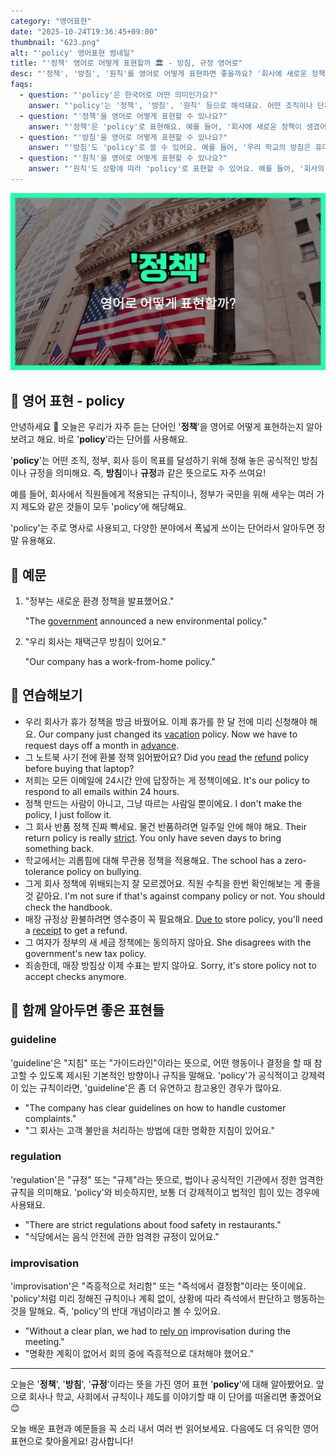```yaml
---
category: "영어표현"
date: "2025-10-24T19:36:45+09:00"
thumbnail: "623.png"
alt: "'policy' 영어표현 썸네일"
title: "'정책' 영어로 어떻게 표현할까 🏛️ - 방침, 규정 영어로"
desc: "'정책', '방침', '원칙'를 영어로 어떻게 표현하면 좋을까요? '회사에 새로운 정책이 생겼어요.', '우리 학교의 방침은 휴대폰 사용 금지예요.' 등을 영어로 표현하는 법을 배워봅시다. 다양한 예문을 통해서 연습하고 본인의 표현으로 만들어 보세요."
faqs: 
  - question: "'policy'은 한국어로 어떤 의미인가요?"
    answer: "'policy'는 '정책', '방침', '원칙' 등으로 해석돼요. 어떤 조직이나 단체가 정한 공식적인 규칙이나 방향성을 뜻해요."
  - question: "'정책'을 영어로 어떻게 표현할 수 있나요?"
    answer: "'정책'은 'policy'로 표현해요. 예를 들어, '회사에 새로운 정책이 생겼어요.'는 'There is a new policy at the company.'라고 말해요."
  - question: "'방침'을 영어로 어떻게 표현할 수 있나요?"
    answer: "'방침'도 'policy'로 쓸 수 있어요. 예를 들어, '우리 학교의 방침은 휴대폰 사용 금지예요.'는 'Our school's policy is no cell phones.'라고 해요."
  - question: "'원칙'을 영어로 어떻게 표현할 수 있나요?"
    answer: "'원칙'도 상황에 따라 'policy'로 표현할 수 있어요. 예를 들어, '회사의 원칙은 정직이에요.'는 'The company's policy is honesty.'라고 말해요."
---
```


!['policy' 영어표현](./623.png)

## 🌟 영어 표현 - policy

안녕하세요 👋 오늘은 우리가 자주 듣는 단어인 '**정책**'을 영어로 어떻게 표현하는지 알아보려고 해요. 바로 '**policy**'라는 단어를 사용해요.

'**policy**'는 어떤 조직, 정부, 회사 등이 목표를 달성하기 위해 정해 놓은 공식적인 방침이나 규정을 의미해요. 즉, **방침**이나 **규정**과 같은 뜻으로도 자주 쓰여요!

예를 들어, 회사에서 직원들에게 적용되는 규칙이나, 정부가 국민을 위해 세우는 여러 가지 제도와 같은 것들이 모두 'policy'에 해당해요. 

'policy'는 주로 명사로 사용되고, 다양한 분야에서 폭넓게 쓰이는 단어라서 알아두면 정말 유용해요.

## 📖 예문

1. "정부는 새로운 환경 정책을 발표했어요."

   "The [government](/blog/in-english/608.government/) announced a new environmental policy."

2. "우리 회사는 재택근무 방침이 있어요."

   "Our company has a work-from-home policy."



## 💬 연습해보기

<ul data-interactive-list>

  <li data-interactive-item>
    <span data-toggler>우리 회사가 휴가 정책을 방금 바꿨어요. 이제 휴가를 한 달 전에 미리 신청해야 해요.</span>
    <span data-answer>Our company just changed its <a href="/blog/in-english/516.vacation/">vacation</a> policy. Now we have to request days off a month in <a href="/blog/in-english/429.advance/">advance</a>.</span>
  </li>

  <li data-interactive-item>
    <span data-toggler>그 노트북 사기 전에 환불 정책 읽어봤어요?</span>
    <span data-answer>Did you <a href="/blog/in-english/436.read/">read</a> the <a href="/blog/in-english/530.refund/">refund</a> policy before buying that laptop?</span>
  </li>

  <li data-interactive-item>
    <span data-toggler>저희는 모든 이메일에 24시간 안에 답장하는 게 정책이에요.</span>
    <span data-answer>It's our policy to respond to all emails within 24 hours.</span>
  </li>

  <li data-interactive-item>
    <span data-toggler>정책 만드는 사람이 아니고, 그냥 따르는 사람일 뿐이에요.</span>
    <span data-answer>I don't make the policy, I just follow it.</span>
  </li>

  <li data-interactive-item>
    <span data-toggler>그 회사 반품 정책 진짜 빡세요. 물건 반품하려면 일주일 안에 해야 해요.</span>
    <span data-answer>Their return policy is really <a href="/blog/in-english/275.strict/">strict</a>. You only have seven days to bring something back.</span>
  </li>

  <li data-interactive-item>
    <span data-toggler>학교에서는 괴롭힘에 대해 무관용 정책을 적용해요.</span>
    <span data-answer>The school has a zero-tolerance policy on bullying.</span>
  </li>

  <li data-interactive-item>
    <span data-toggler>그게 회사 정책에 위배되는지 잘 모르겠어요. 직원 수칙을 한번 확인해보는 게 좋을 것 같아요.</span>
    <span data-answer>I'm not sure if that's against company policy or not. You should check the handbook.</span>
  </li>

  <li data-interactive-item>
    <span data-toggler>매장 규정상 환불하려면 영수증이 꼭 필요해요.</span>
    <span data-answer><a href="/blog/in-english/335.due-to/">Due to</a> store policy, you'll need a <a href="/blog/in-english/526.receipt/">receipt</a> to get a refund.</span>
  </li>

  <li data-interactive-item>
    <span data-toggler>그 여자가 정부의 새 세금 정책에는 동의하지 않아요.</span>
    <span data-answer>She disagrees with the government's new tax policy.</span>
  </li>

  <li data-interactive-item>
    <span data-toggler>죄송한데, 매장 방침상 이제 수표는 받지 않아요.</span>
    <span data-answer>Sorry, it's store policy not to accept checks anymore.</span>
  </li>

</ul>

## 🤝 함께 알아두면 좋은 표현들

### guideline

'guideline'은 "지침" 또는 "가이드라인"이라는 뜻으로, 어떤 행동이나 결정을 할 때 참고할 수 있도록 제시된 기본적인 방향이나 규칙을 말해요. 'policy'가 공식적이고 강제력이 있는 규칙이라면, 'guideline'은 좀 더 유연하고 참고용인 경우가 많아요.

- "The company has clear guidelines on how to handle customer complaints."
- "그 회사는 고객 불만을 처리하는 방법에 대한 명확한 지침이 있어요."

### regulation

'regulation'은 "규정" 또는 "규제"라는 뜻으로, 법이나 공식적인 기관에서 정한 엄격한 규칙을 의미해요. 'policy'와 비슷하지만, 보통 더 강제적이고 법적인 힘이 있는 경우에 사용돼요.

- "There are strict regulations about food safety in restaurants."
- "식당에서는 음식 안전에 관한 엄격한 규정이 있어요."

### improvisation

'improvisation'은 "즉흥적으로 처리함" 또는 "즉석에서 결정함"이라는 뜻이에요. 'policy'처럼 미리 정해진 규칙이나 계획 없이, 상황에 따라 즉석에서 판단하고 행동하는 것을 말해요. 즉, 'policy'의 반대 개념이라고 볼 수 있어요.

- "Without a clear plan, we had to [rely on](/blog/in-english/113.rely-on/) improvisation during the meeting."
- "명확한 계획이 없어서 회의 중에 즉흥적으로 대처해야 했어요."

---

오늘은 '**정책**', '**방침**', '**규정**'이라는 뜻을 가진 영어 표현 '**policy**'에 대해 알아봤어요. 앞으로 회사나 학교, 사회에서 규칙이나 제도를 이야기할 때 이 단어를 떠올리면 좋겠어요 😊

오늘 배운 표현과 예문들을 꼭 소리 내서 여러 번 읽어보세요. 다음에도 더 유익한 영어 표현으로 찾아올게요! 감사합니다!

